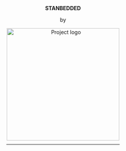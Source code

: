 <div align="center">
  <b font-size: 64px;>STANBEDDED</b>
  <p font-size: 14px;">by</p>

  <picture>
    <source media="(prefers-color-scheme: dark)" srcset="kmap_algorithm/images/St_logo_dark.png">
    <source media="(prefers-color-scheme: light)" srcset="kmap_algorithm/images/St_logo_light.png">
    <img alt="Project logo" src="kmap_algorithm/images/St_logo_light.png" width="300">
  </picture>

  <hr style="margin-top: 10px; width: 60%;">
</div>
